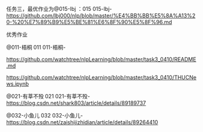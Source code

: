 任务三，最优作业为@015-lbj ：015	015-lbj-https://github.com/lbj000/nlp/blob/master/%E4%BB%BB%E5%8A%A13%20-%20%E7%89%B9%E5%BE%81%E6%8F%90%E5%8F%96.md



优秀作业

@011-梧桐 011	011-梧桐-

https://github.com/watchtree/nlpLearning/blob/master/task3_0410/README.md  ﻿

https://github.com/watchtree/nlpLearning/blob/master/task3_0410/THUCNews.ipynb 



@021-有莘不殁 021	021-有莘不殁-https://blog.csdn.net/shark803/article/details/89189737



@032-小鱼儿 032	032-小鱼儿-https://blog.csdn.net/zaishijizhidian/article/details/89264410
